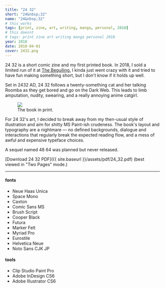 ```yaml
---
title: "24 32"
short: "24&nbsp;32"
name: "24&nbsp;32"
# this works
tags: [print, zine, art, writing, manga, personal, 2018]
# this doesnt
# tags: print zine art writing manga personal 2018
year: 2018
date: 2018-04-01
cover: 2432.png
---
```


24 32 is a short comic zine and my first printed book. In 2018, I sold a limited run of it at [The Beguiling.](http://www.beguilingbooksandart.com/) I kinda just went crazy with it and tried to have fun making something short, but I don't know if it holds up well.

Set in 2432 AD, 24 32 follows a twenty-something cat and her talking Roomba as they get bored and go on the Dark Web. This leads to limb amputation, nudity, swearing, and a really annoying anime catgirl.

<!-- ![](/assets/img/zine.jpg)
##### The book. -->

<figure>
  <img src="{{ site.baseurl }}/assets/img/zine.jpg">
  <figcaption>
    The book in print.
  </figcaption>
</figure>

For 24 32's art, I decided to break away from my then-usual style of illustration and aim for shitty MS Paint-ish crudeness. The book's layout and typography are a nightmare — no defined backgrounds, dialogue and interactions that regularly break the expected reading flow, and a mess of awful and expensive typeface choices.

A sequel named 48 64 was planned but never released.

[Download 24 32 PDF]({{ site.baseurl }}/assets/pdf/24_32.pdf) (best viewed in "Two Pages" mode.)

* * *

#### fonts
- Neue Haas Unica
- Space Mono
- Caxton
- Comic Sans MS
- Brush Script
- Cooper Black
- Futura
- Marker Felt
- Myriad Pro
- Eurostile
- Helvetica Neue
- Noto Sans CJK JP

#### tools
- Clip Studio Paint Pro
- Adobe InDesign CS6
- Adobe Illustrator CS6